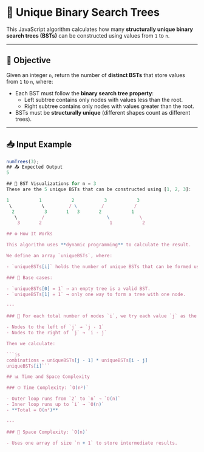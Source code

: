 # 🌳 Unique Binary Search Trees

This JavaScript algorithm calculates how many **structurally unique binary search trees (BSTs)** can be constructed using values from `1` to `n`.

---

## 🧠 Objective

Given an integer `n`, return the number of **distinct BSTs** that store values from `1` to `n`, where:

- Each BST must follow the **binary search tree property**:
  - Left subtree contains only nodes with values less than the root.
  - Right subtree contains only nodes with values greater than the root.
- BSTs must be **structurally unique** (different shapes count as different trees).

---

## 📥 Input Example

````js
numTrees(3);
## 📤 Expected Output
5

## 🌳 BST Visualizations for n = 3
These are the 5 unique BSTs that can be constructed using [1, 2, 3]:

1           1           2           3           3
 \           \         / \         /           /
  2           3       1   3       2           1
   \         /                       \           \
    3       2                         1           2

## ⚙️ How It Works

This algorithm uses **dynamic programming** to calculate the result.

We define an array `uniqueBSTs`, where:

- `uniqueBSTs[i]` holds the number of unique BSTs that can be formed using `i` nodes.

### 🧱 Base cases:

- `uniqueBSTs[0] = 1` → an empty tree is a valid BST.
- `uniqueBSTs[1] = 1` → only one way to form a tree with one node.

---

### 🔁 For each total number of nodes `i`, we try each value `j` as the root:

- Nodes to the left of `j` → `j - 1`
- Nodes to the right of `j` → `i - j`

Then we calculate:

```js
combinations = uniqueBSTs[j - 1] * uniqueBSTs[i - j]
uniqueBSTs[i]```

## 📊 Time and Space Complexity

### ⏱ Time Complexity: `O(n²)`

- Outer loop runs from `2` to `n` → `O(n)`
- Inner loop runs up to `i` → `O(n)`
- **Total = O(n²)**

---

### 💾 Space Complexity: `O(n)`

- Uses one array of size `n + 1` to store intermediate results.
````
